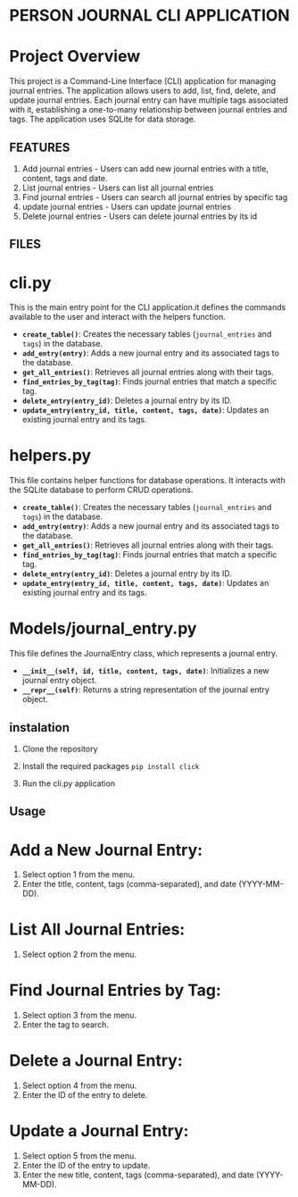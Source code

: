 # PERSON JOURNAL CLI APPLICATION

# Project Overview

This project is a Command-Line Interface (CLI) application for managing journal entries.
The application allows users to add, list, find, delete, and update journal entries.
Each journal entry can have multiple tags associated with it, establishing a one-to-many relationship between journal entries and tags.
The application uses SQLite for data storage.

## FEATURES

1. Add journal entries - Users can add new journal entries with a title, content, tags and date.
2. List journal entries - Users can list all journal entries
3. Find journal entries - Users can search all journal entries by specific tag
4. update journal entries - Users can update journal entries
5. Delete journal entries - Users can delete journal entries by its id

## FILES

# cli.py

This is the main entry point for the CLI application.it defines the commands available to the user and interact with the helpers function.

- **`create_table()`**: Creates the necessary tables (`journal_entries` and `tags`) in the database.
- **`add_entry(entry)`**: Adds a new journal entry and its associated tags to the database.
- **`get_all_entries()`**: Retrieves all journal entries along with their tags.
- **`find_entries_by_tag(tag)`**: Finds journal entries that match a specific tag.
- **`delete_entry(entry_id)`**: Deletes a journal entry by its ID.
- **`update_entry(entry_id, title, content, tags, date)`**: Updates an existing journal entry and its tags.

# helpers.py

This file contains helper functions for database operations. It interacts with the SQLite database to perform CRUD operations.

- **`create_table()`**: Creates the necessary tables (`journal_entries` and `tags`) in the database.
- **`add_entry(entry)`**: Adds a new journal entry and its associated tags to the database.
- **`get_all_entries()`**: Retrieves all journal entries along with their tags.
- **`find_entries_by_tag(tag)`**: Finds journal entries that match a specific tag.
- **`delete_entry(entry_id)`**: Deletes a journal entry by its ID.
- **`update_entry(entry_id, title, content, tags, date)`**: Updates an existing journal entry and its tags.

# Models/journal_entry.py

This file defines the JournalEntry class, which represents a journal entry.

- **`__init__(self, id, title, content, tags, date)`**: Initializes a new journal entry object.
- **`__repr__(self)`**: Returns a string representation of the journal entry object.

## instalation

1. Clone the repository
2. Install the required packages
   `pip install click`

3. Run the cli.py application

## Usage

# Add a New Journal Entry:

1. Select option 1 from the menu.
2. Enter the title, content, tags (comma-separated), and date (YYYY-MM-DD).

# List All Journal Entries:

1. Select option 2 from the menu.

# Find Journal Entries by Tag:

1. Select option 3 from the menu.
2. Enter the tag to search.

# Delete a Journal Entry:

1. Select option 4 from the menu.
2. Enter the ID of the entry to delete.

# Update a Journal Entry:

1. Select option 5 from the menu.
2. Enter the ID of the entry to update.
3. Enter the new title, content, tags (comma-separated), and date (YYYY-MM-DD).
